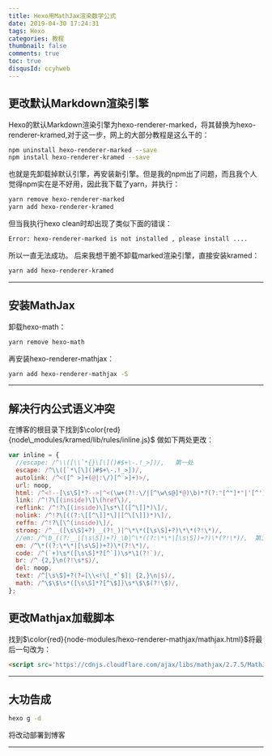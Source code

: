 ```yaml
---
title: Hexo用MathJax渲染数学公式
date: 2019-04-30 17:24:31
tags: Hexo
categories: 教程 
thumbnail: false
comments: true
toc: true
disqusId: ccyhweb
---
```


## 更改默认Markdown渲染引擎

<!-- more -->

Hexo的默认Markdown渲染引擎为hexo-renderer-marked，将其替换为hexo-renderer-kramed,对于这一步，网上的大部分教程是这么干的：
```bash
npm uninstall hexo-renderer-marked --save
npm install hexo-renderer-kramed --save
```
也就是先卸载掉默认引擎，再安装新引擎。但是我的npm出了问题，而且我个人觉得npm实在是不好用，因此我下载了yarn，并执行：
```bash
yarn remove hexo-renderer-marked
yarn add hexo-renderer-kramed
```
但当我执行hexo clean时却出现了类似下面的错误：
```bash
Error: hexo-renderer-marked is not installed , please install ....
```
所以一直无法成功。
后来我想干脆不卸载marked渲染引擎，直接安装kramed：
```bash
yarn add hexo-renderer-kramed
```
---

## 安装MathJax
卸载hexo-math：
```bash
yarn remove hexo-math
```
再安装hexo-renderer-mathjax：
```bash
yarn add hexo-renderer-mathjax -S
```
---

## 解决行内公式语义冲突

在博客的根目录下找到$\color{red}{node\_modules/kramed/lib/rules/inline.js}$
做如下两处更改：
```js
var inline = {
  //escape: /^\\([\\`*{}\[\]()#$+\-.!_>])/,   第一处
  escape: /^\\([`*\[\]()#$+\-.!_>])/,
  autolink: /^<([^ >]+(@|:\/)[^ >]+)>/,
  url: noop,
  html: /^<!--[\s\S]*?-->|^<(\w+(?!:\/|[^\w\s@]*@)\b)*?(?:"[^"]*"|'[^']*'|[^'">])*?>([\s\S]*?)?<\/\1>|^<(\w+(?!:\/|[^\w\s@]*@)\b)(?:"[^"]*"|'[^']*'|[^'">])*?>/,
  link: /^!?\[(inside)\]\(href\)/,
  reflink: /^!?\[(inside)\]\s*\[([^\]]*)\]/,
  nolink: /^!?\[((?:\[[^\]]*\]|[^\[\]])*)\]/,
  reffn: /^!?\[\^(inside)\]/,
  strong: /^__([\s\S]+?)__(?!_)|^\*\*([\s\S]+?)\*\*(?!\*)/,
  //em: /^\b_((?:__|[\s\S])+?)_\b|^\*((?:\*\*|[\s\S])+?)\*(?!\*)/,  第二处
  em: /^\*((?:\*\*|[\s\S])+?)\*(?!\*)/,
  code: /^(`+)\s*([\s\S]*?[^`])\s*\1(?!`)/,
  br: /^ {2,}\n(?!\s*$)/,
  del: noop,
  text: /^[\s\S]+?(?=[\\<!\[_*`$]| {2,}\n|$)/,
  math: /^\$\$\s*([\s\S]*?[^\$])\s*\$\$(?!\$)/,
};
```
## 更改Mathjax加载脚本
找到$\color{red}{node-modules/hexo-renderer-mathjax/mathjax.html}$将最后一句改为：
```html
<script src='https://cdnjs.cloudflare.com/ajax/libs/mathjax/2.7.5/MathJax.js?config=TeX-MML-AM_CHTML' async></script>
```

---

## 大功告成

```bash
hexo g -d
```
将改动部署到博客

---
